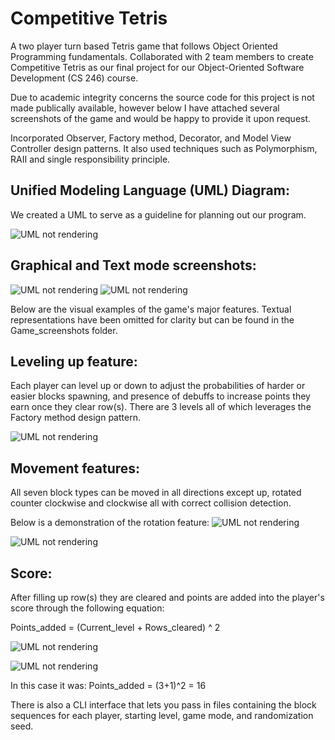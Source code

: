 # Competitive Tetris
A two player turn based Tetris game that follows Object Oriented Programming fundamentals. Collaborated with 2 team members to create Competitive Tetris as our final project for our Object-Oriented Software Development (CS 246) course.

Due to academic integrity concerns the source code for this project is not made publically available, however below I have attached several screenshots of the game and would be happy to provide it upon request.

Incorporated Observer, Factory method, Decorator, and Model View Controller design patterns. It also used techniques such as Polymorphism, RAII and single responsibility principle.

## Unified Modeling Language (UML) Diagram:

We created a UML to serve as a guideline for planning out our program.

![UML not rendering](UML.png?raw=true "Title")

## Graphical and Text mode screenshots:
![UML not rendering](Game_screenshots/Scoreboard_Graphic.png?raw=true "Title")
![UML not rendering](Game_screenshots/Scoreboard_Text.png?raw=true "Title")

Below are the visual examples of the game's major features. Textual representations have been omitted for clarity but can be found in the Game_screenshots folder.

## Leveling up feature:
Each player can level up or down to adjust the probabilities of harder or easier blocks spawning, and presence of debuffs to increase points they earn once they clear row(s). There are 3 levels all of which leverages the Factory method design pattern.

![UML not rendering](Game_screenshots/Level_Graphic.png?raw=true "Title")

## Movement features:
All seven block types can be moved in all directions except up, rotated counter clockwise and clockwise all with correct collision detection.

Below is a demonstration of the rotation feature:
![UML not rendering](Game_screenshots/Level_Graphic.png?raw=true "Title")

![UML not rendering](Game_screenshots/Movement_Graphic.png?raw=true "Title")

## Score:
After filling up row(s) they are cleared and points are added into the player's score through the following equation:

Points_added = (Current_level + Rows_cleared) ^ 2

![UML not rendering](Game_screenshots/Scoreboard_Graphic.png?raw=true "Title")


![UML not rendering](Game_screenshots/Scoreboard_Graphic_2.png?raw=true "Title")


In this case it was:
Points_added = (3+1)^2 = 16

There is also a CLI interface that lets you pass in files containing the block sequences for each player, starting level, game mode, and randomization seed. 


